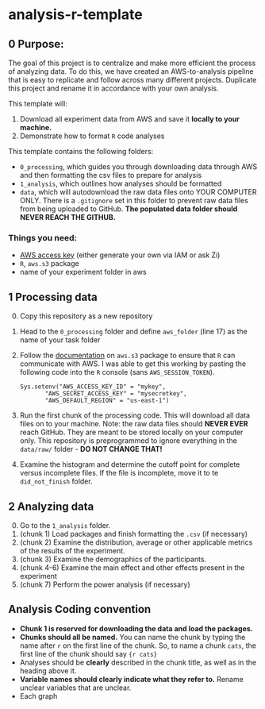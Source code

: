 # analysis-r-template

## 0 Purpose:
The goal of this project is to centralize and make more efficient the process of analyzing data. To do this, we have created an AWS-to-analysis pipeline that is easy to replicate and follow across many different projects.
Duplicate this project and rename it in accordance with your own analysis.

This template will: 

1. Download all experiment data from AWS and save it **locally to your machine.** 
2. Demonstrate how to format `R` code analyses

This template contains the following folders: 

- `0_processing`, which guides you through downloading data through AWS and then formatting the csv files to prepare for analysis
- `1_analysis`, which outlines how analyses should be formatted
- `data`, which will autodownload the raw data files onto YOUR COMPUTER ONLY. There is a `.gitignore` set in this folder to prevent raw data files from being uploaded to GitHub. **The populated data folder should NEVER REACH THE GITHUB.**

### Things you need:

- [AWS access key](https://docs.aws.amazon.com/IAM/latest/UserGuide/id_credentials_access-keys.html) (either generate your own via IAM or ask Zi)
- `R`, `aws.s3` package
- name of your experiment folder in aws

## 1 Processing data

0. Copy this repository as a new repository
1. Head to the `0_processing` folder and define `aws_folder` (line 17) as the name of your task folder
2. Follow the [documentation](https://cran.r-project.org/web/packages/aws.s3/readme/README.html) on `aws.s3` package to ensure that `R` can communicate with AWS. I was able to get this working by pasting the following code into the `R` console (sans `AWS_SESSION_TOKEN`).
    
	```
	Sys.setenv("AWS_ACCESS_KEY_ID" = "mykey",
           "AWS_SECRET_ACCESS_KEY" = "mysecretkey",
           "AWS_DEFAULT_REGION" = "us-east-1")
	```
3. Run the first chunk of the processing code. This will download all data files on to your machine. Note: the raw data files should **NEVER EVER** reach GitHub. They are meant to be stored locally on your computer only. This repository is preprogrammed to ignore everything in the `data/raw/` folder - **DO NOT CHANGE THAT!**
4. Examine the histogram and determine the cutoff point for complete versus incomplete files. If the file is incomplete, move it to te `did_not_finish` folder.

## 2 Analyzing data

0. Go to the `1_analysis` folder.
1. (chunk 1) Load packages and finish formatting the `.csv` (if necessary)
2. (chunk 2) Examine the distribution, average or other applicable metrics of the results of the experiment.
3. (chunk 3) Examine the demographics of the participants.
4. (chunk 4-6) Examine the main effect and other effects present in the experiment
5. (chunk 7) Perform the power analysis (if necessary)

## Analysis Coding convention

- **Chunk 1 is reserved for downloading the data and load the packages.**
- **Chunks should all be named.** You can name the chunk by typing the name after `r` on the first line of the chunk. So, to name a chunk `cats`, the first line of the chunk should say `{r cats}`
- Analyses should be **clearly** described in the chunk title, as well as in the heading above it.
- **Variable names should clearly indicate what they refer to.** Rename unclear variables that are unclear.
- Each graph 

